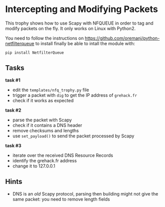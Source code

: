 # Intercepting and Modifying Packets

This trophy shows how to use Scapy with NFQUEUE in order to tag and modify
packets on the fly. It only works on Linux with Python2.

You need to follow the instructions on https://github.com/oremanj/python-netfilterqueue to install finally be able to intall the module with:
```
pip install NetfilterQueue
```


## Tasks

**task #1**

- edit the `templates/nfq_trophy.py` file
- trigger a packet with `dig` to get the IP address of `grehack.fr`
- check if it works as expected


**task #2**

- parse the packet with Scapy
- check if it contains a DNS header
- remove checksums and lengths
- use `set_payload()` to send the packet processed by Scapy
 
**task #3**

- iterate over the received DNS Resource Records
- identify the grehack.fr address
- change it to 127.0.0.1

## Hints

- DNS is an *old* Scapy protocol, parsing then building might not give the same
  packet: you need to remove length fields
